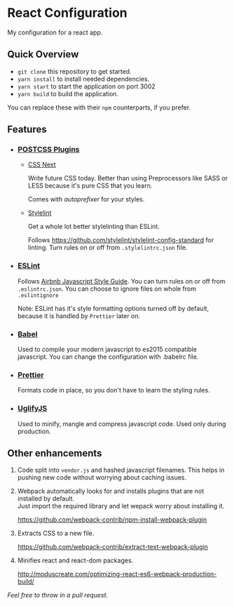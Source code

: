 # React Configuration

My configuration for a react app.

## Quick Overview
* `git clone` this repository to get started.
* `yarn install` to install needed dependencies.
* `yarn start` to start the application on port 3002
* `yarn build` to build the application.

You can replace these with their `npm` counterparts, if you prefer. 

## Features
* ### [POSTCSS Plugins](http://postcss.org/)
  * [CSS Next](http://cssnext.io/)
    
    Write future CSS today. Better than using Preprocessors like SASS or LESS because it's pure CSS that you learn. 

    Comes with *autoprefixer* for your styles. 
  
  * [Stylelint](https://stylelint.io/)

    Get a whole lot better stylelinting than ESLint. 
    
    Follows https://github.com/stylelint/stylelint-config-standard for linting. 
    Turn rules on or off from `.stylelintrc.json` file.

* ### [ESLint](https://eslint.org)
  Follows [Airbnb Javascript Style Guide](https://github.com/airbnb/javascript). You can turn rules on or off from `.eslintrc.json`. You can choose to ignore files on whole from `.eslintignore`

  Note: ESLint has it's style formatting options turned off by default, because it is handled by `Prettier` later on. 

* ### [Babel](https://babeljs.io/)
  Used to compile your modern javascript to es2015 compatible javascript. 
  You can change the configuration with .babelrc file. 

* ### [Prettier](https://github.com/prettier/prettier)
  Formats code in place, so you don't have to learn the styling rules. 

* ### [UglifyJS](https://github.com/mishoo/UglifyJS2)
  Used to minify, mangle and compress javascript code. 
  Used only during production.

## Other enhancements
1. Code split into `vendor.js` and hashed javascript filenames. 
This helps in pushing new code without worrying about caching issues.
2. Webpack automatically looks for and installs plugins that are not installed by default.  
Just import the required library and let wepack worry about installing it. 

    https://github.com/webpack-contrib/npm-install-webpack-plugin
3. Extracts CSS to a new file. 
    
    https://github.com/webpack-contrib/extract-text-webpack-plugin

4. Minifies react and react-dom packages.

    http://moduscreate.com/optimizing-react-es6-webpack-production-build/




_Feel free to throw in a pull request._ 



